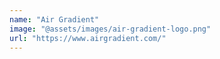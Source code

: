 ```yaml
---
name: "Air Gradient"
image: "@assets/images/air-gradient-logo.png"
url: "https://www.airgradient.com/"
---
```

